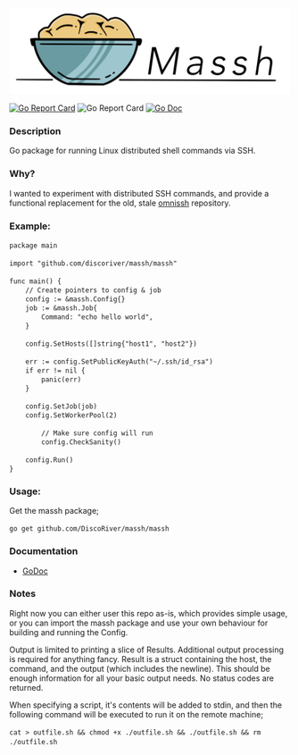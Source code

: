 ![logo](./doc/logo.jpg)

[![Go Report Card](https://goreportcard.com/badge/github.com/DiscoRiver/massh)](https://goreportcard.com/report/github.com/DiscoRiver/massh) ![Go Report Card](https://img.shields.io/github/license/DiscoRiver/massh) [![Go Doc](https://img.shields.io/badge/GoDoc-Available-informational)](https://godoc.org/github.com/DiscoRiver/massh/massh)

### Description
Go package for running Linux distributed shell commands via SSH. 

### Why?
I wanted to experiment with distributed SSH commands, and provide a functional replacement for the old, 
stale [omnissh](https://github.com/rykugur/omnissh) repository.

### Example:

```
package main

import "github.com/discoriver/massh/massh"

func main() {
	// Create pointers to config & job
	config := &massh.Config{}
	job := &massh.Job{
		Command: "echo hello world",
	}
	
	config.SetHosts([]string{"host1", "host2"})
	
	err := config.SetPublicKeyAuth("~/.ssh/id_rsa")
	if err != nil {
		panic(err)
	}
	
	config.SetJob(job)
	config.SetWorkerPool(2)
	
        // Make sure config will run
        config.CheckSanity()

	config.Run()
}
```

### Usage:
Get the massh package;

```go get github.com/DiscoRiver/massh/massh```

### Documentation

* [GoDoc](https://godoc.org/github.com/DiscoRiver/massh/massh)

### Notes
Right now you can either user this repo as-is, which provides simple usage, or you can import the massh
package and use your own behaviour for building and running the Config.

Output is limited to printing a slice of Results. Additional output processing is required for anything
fancy. Result is a struct containing the host, the command, and the output (which includes the newline). 
This should be enough information for all your basic output needs. No status codes are returned. 

When specifying a script, it's contents will be added to stdin, and then the following command will be
executed to run it on the remote machine;

```cat > outfile.sh && chmod +x ./outfile.sh && ./outfile.sh && rm ./outfile.sh```

